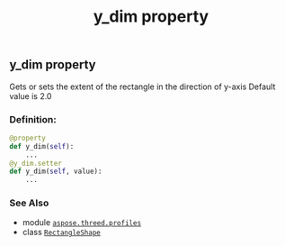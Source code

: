 ﻿---
title: y_dim property
second_title: Aspose.3D for Python via .NET API References
description: 
type: docs
weight: 180
url: /python-net/aspose.threed.profiles/rectangleshape/y_dim/
is_root: false
---

## y_dim property


Gets or sets the extent of the rectangle in the direction of y-axis
Default value is 2.0
### Definition:
```python
@property
def y_dim(self):
    ...
@y_dim.setter
def y_dim(self, value):
    ...
```

### See Also
* module [`aspose.threed.profiles`](../../)
* class [`RectangleShape`](/3d/python-net/aspose.threed.profiles/rectangleshape)

